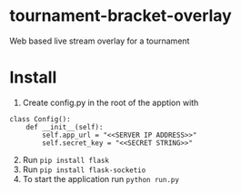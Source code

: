 # tournament-bracket-overlay
Web based live stream overlay for a tournament


# Install
1. Create config.py in the root of the apption with
```
class Config():
	def __init__(self):
		self.app_url = "<<SERVER IP ADDRESS>>"
		self.secret_key = "<<SECRET STRING>>"
```
2. Run `pip install flask`
3. Run `pip install flask-socketio`
4. To start the application run `python run.py`